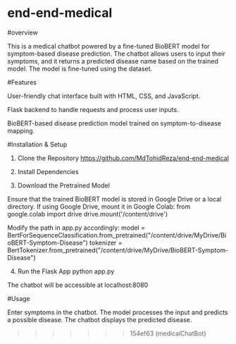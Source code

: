 

# end-end-medical

#overview

This is a medical chatbot powered by a fine-tuned BioBERT model for symptom-based disease prediction. The chatbot allows users to input their symptoms, and it returns a predicted disease name based on the trained model. The model is fine-tuned using the dataset.

#Features

User-friendly chat interface built with HTML, CSS, and JavaScript.

Flask backend to handle requests and process user inputs.

BioBERT-based disease prediction model trained on symptom-to-disease mapping.

#Installation & Setup
1. Clone the Repository
https://github.com/MdTohidReza/end-end-medical

2. Install Dependencies

3. Download the Pretrained Model

Ensure that the trained BioBERT model is stored in Google Drive or a local directory. If using Google Drive, mount it in Google Colab:
from google.colab import drive
drive.mount('/content/drive')

Modify the path in app.py accordingly:
model = BertForSequenceClassification.from_pretrained("/content/drive/MyDrive/BioBERT-Symptom-Disease")
tokenizer = BertTokenizer.from_pretrained("/content/drive/MyDrive/BioBERT-Symptom-Disease")


4. Run the Flask App
python app.py

The chatbot will be accessible at localhost:8080

#Usage

Enter symptoms in the chatbot.
The model processes the input and predicts a possible disease.
The chatbot displays the predicted disease.

>>>>>>> 154ef63 (medicalChatBot)
